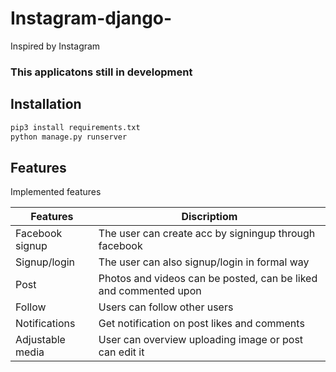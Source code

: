 # Instagram-django-
Inspired by Instagram 

### This applicatons still in development

## Installation



```sh
pip3 install requirements.txt
python manage.py runserver
```






## Features

Implemented features 


| Features | Discriptiom |
| ------ | ------ |
| Facebook signup | The user can create acc by signingup through facebook |
| Signup/login | The user can also signup/login in formal way |
| Post| Photos and videos can be posted, can be liked and commented upon |
| Follow | Users can follow other users |
| Notifications | Get notification on post likes and comments |
| Adjustable media | User can overview uploading image or post can edit it |

